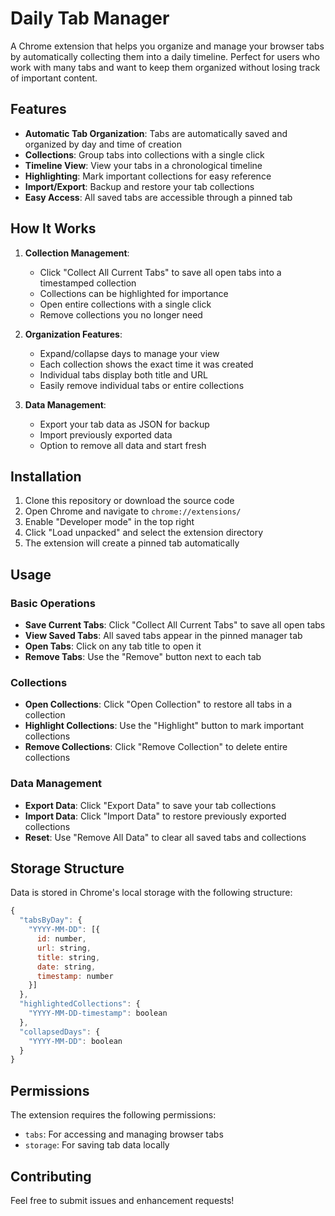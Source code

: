 # Daily Tab Manager

A Chrome extension that helps you organize and manage your browser tabs by automatically collecting them into a daily timeline. Perfect for users who work with many tabs and want to keep them organized without losing track of important content.

## Features

- **Automatic Tab Organization**: Tabs are automatically saved and organized by day and time of creation
- **Collections**: Group tabs into collections with a single click
- **Timeline View**: View your tabs in a chronological timeline
- **Highlighting**: Mark important collections for easy reference
- **Import/Export**: Backup and restore your tab collections
- **Easy Access**: All saved tabs are accessible through a pinned tab

## How It Works

1. **Collection Management**:

   - Click "Collect All Current Tabs" to save all open tabs into a timestamped collection
   - Collections can be highlighted for importance
   - Open entire collections with a single click
   - Remove collections you no longer need

2. **Organization Features**:

   - Expand/collapse days to manage your view
   - Each collection shows the exact time it was created
   - Individual tabs display both title and URL
   - Easily remove individual tabs or entire collections

3. **Data Management**:
   - Export your tab data as JSON for backup
   - Import previously exported data
   - Option to remove all data and start fresh

## Installation

1. Clone this repository or download the source code
2. Open Chrome and navigate to `chrome://extensions/`
3. Enable "Developer mode" in the top right
4. Click "Load unpacked" and select the extension directory
5. The extension will create a pinned tab automatically

## Usage

### Basic Operations

- **Save Current Tabs**: Click "Collect All Current Tabs" to save all open tabs
- **View Saved Tabs**: All saved tabs appear in the pinned manager tab
- **Open Tabs**: Click on any tab title to open it
- **Remove Tabs**: Use the "Remove" button next to each tab

### Collections

- **Open Collections**: Click "Open Collection" to restore all tabs in a collection
- **Highlight Collections**: Use the "Highlight" button to mark important collections
- **Remove Collections**: Click "Remove Collection" to delete entire collections

### Data Management

- **Export Data**: Click "Export Data" to save your tab collections
- **Import Data**: Click "Import Data" to restore previously exported collections
- **Reset**: Use "Remove All Data" to clear all saved tabs and collections

## Storage Structure

Data is stored in Chrome's local storage with the following structure:

```javascript
{
  "tabsByDay": {
    "YYYY-MM-DD": [{
      id: number,
      url: string,
      title: string,
      date: string,
      timestamp: number
    }]
  },
  "highlightedCollections": {
    "YYYY-MM-DD-timestamp": boolean
  },
  "collapsedDays": {
    "YYYY-MM-DD": boolean
  }
}
```

## Permissions

The extension requires the following permissions:

- `tabs`: For accessing and managing browser tabs
- `storage`: For saving tab data locally

## Contributing

Feel free to submit issues and enhancement requests!
